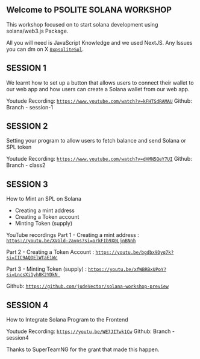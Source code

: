 ## Welcome to PSOLITE SOLANA WORKSHOP

This workshop focused on to start solana development using solana/web3.js Package.

All you will need is JavaScript Knowledge and we used NextJS.
Any Issues you can dm on X [`0xpsoliteSol`](https://x.com/0xpsoliteSol).

## SESSION 1

We learnt how to set up a button that allows users to connect their wallet to our web app and how users can create a Solana wallet from our web app.

Youtude Recording: [`https://www.youtube.com/watch?v=kFHTSdRAMAU`](https://www.youtube.com/watch?v=kFHTSdRAMAU)
Github: Branch - session-1

## SESSION 2

Setting your program to allow users to fetch balance and  send Solana or SPL token

Youtude Recording: [`https://www.youtube.com/watch?v=dXMN5QeY7UI`](https://www.youtube.com/watch?v=dXMN5QeY7UI)
Github: Branch - class2

## SESSION 3

How to Mint an SPL on Solana
- Creating a mint address
- Creating a Token account
- Minting Token (supply)

YouTube recordings
Part 1 - Creating a mint address : [`https://youtu.be/XVGld-2avps?si=orkFIb9X0LjnBNnh`](https://youtu.be/XVGld-2avps?si=orkFIb9X0LjnBNnh)

Part 2 - Creating a Token Account :  [`https://youtu.be/bgdbx9Dyq7k?si=IIC9AQDElWTaE1Wc`](https://youtu.be/bgdbx9Dyq7k?si=IIC9AQDElWTaE1Wc)

Part 3 - Minting Token (supply) :  [`https://youtu.be/xfWBRBxUPoY?si=LncsXi1yh8K2YDkN `](https://youtu.be/xfWBRBxUPoY?si=LncsXi1yh8K2YDkN )

Github: [`https://github.com/judeVector/solana-workshop-preview`](https://github.com/judeVector/solana-workshop-preview)

## SESSION 4

How to Integrate Solana Program to the Frontend

Youtude Recording:  [`https://youtu.be/WE7JI7wk1Cw`](https://youtu.be/WE7JI7wk1Cw)
Github: Branch - session4

Thanks to SuperTeamNG for the grant that made this happen.
